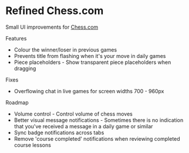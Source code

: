 # Refined Chess.com

Small UI improvements for [Chess.com](https://www.chess.com)

Features

* Colour the winner/loser in previous games
* Prevents title from flashing when it's your move in daily games
* Piece placeholders - Show transparent piece placeholders when dragging

Fixes

* Overflowing chat in live games for screen widths 700 - 960px

Roadmap

* Volume control - Control volume of chess moves
* Better visual message notifications - Sometimes there is no indication that you've received a message in a daily game or similar
* Sync badge notifications across tabs
* Remove 'course completed' notifications when reviewing completed course lessons

